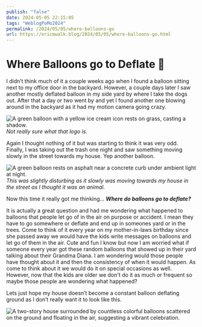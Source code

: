 ```yaml
---
publish: "false"
date: 2024-05-05 22:15:05
tags: "WeblogPoMo2024"
permalink: /2024/05/05/where-balloons-go
url: https://ericmwalk.blog/2024/05/05/where-balloons-go.html
---
```


# Where Balloons go to Deflate 🎈

I didn’t think much of it a couple weeks ago when I found a balloon sitting next to my office door in the backyard. However, a couple days later I saw another mostly deflated balloon in my side yard by where I take the dogs out. After that a day or two went by and yet I found another one blowing around in the backyard as it had my motion camera going crazy.

![A green balloon with a yellow ice cream icon rests on grass, casting a shadow.](https://ericmwalk.blog/uploads/2024/img-8724.png)
*Not really sure what that logo is.*

Again I thought nothing of it but was starting to think it was very odd. Finally, I was taking out the trash one night and saw something moving slowly in the street towards my house. Yep another balloon.

![A green balloon rests on asphalt near a concrete curb under ambient light at night.](https://ericmwalk.blog/uploads/2024/img-8723.png)
*This was slightly disturbing as it slowly was moving towards my house in the street as I thought it was an animal.*

Now this time it really got me thinking… ***Where do balloons go to deflate?***

It is actually a great question and had me wondering what happened to balloons that people let go of in the air on purpose or accident. I mean they have to go somewhere or deflate and end up in someones yard or in the trees. Come to think of it every year on my mother-in-laws birthday since she passed away we would have the kids write messages on balloons and let go of them in the air. Cute and fun I know but now I am worried what if someone every year got these random balloons that showed up in their yard talking about their Grandma Diana. I am wondering would those people have thought about it and then the consistency of when it would happen. As come to think about it we would do it on special occasions as well. However, now that the kids are older we don't do it as much or frequent so maybe those people are wondering what happened?

Lets just hope my house doesn’t become a constant balloon deflating ground as I don’t really want it to look like this.

![A two-story house surrounded by countless colorful balloons scattered on the ground and floating in the air, suggesting a vibrant celebration.](https://ericmwalk.blog/uploads/2024/815e1898-02c4-485b-8c9b-7eb3798da091.png)
